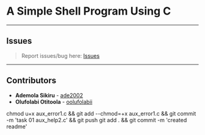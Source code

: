 # A Simple Shell Program Using C

---

## Issues

> Report issues/bug here: [Issues](https://github.com/oolufolabii/simple_shell/issues)

---

## Contributors

+ **Ademola Sikiru** - [ade2002](https://github.com/Ade2002/)
+ **Olufolabi Otitoola** - [oolufolabii](github.com/oolufolabii/)


chmod u+x aux_error1.c && git add --chmod=+x aux_error1.c && git commit -m 'task 01 aux_help2.c' && git push
git add . && git commit -m 'created readme'

